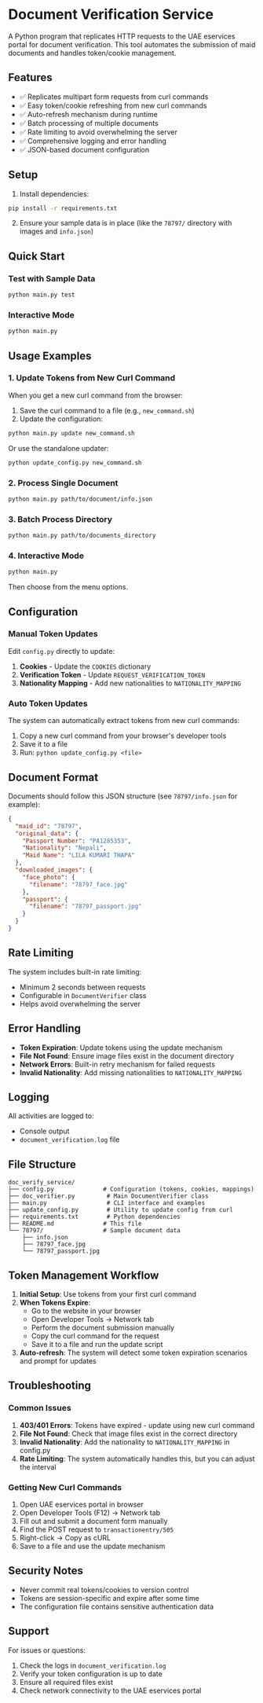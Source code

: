 # Document Verification Service

A Python program that replicates HTTP requests to the UAE eservices portal for document verification. This tool automates the submission of maid documents and handles token/cookie management.

## Features

- ✅ Replicates multipart form requests from curl commands
- ✅ Easy token/cookie refreshing from new curl commands
- ✅ Auto-refresh mechanism during runtime
- ✅ Batch processing of multiple documents
- ✅ Rate limiting to avoid overwhelming the server
- ✅ Comprehensive logging and error handling
- ✅ JSON-based document configuration

## Setup

1. Install dependencies:
```bash
pip install -r requirements.txt
```

2. Ensure your sample data is in place (like the `78797/` directory with images and `info.json`)

## Quick Start

### Test with Sample Data
```bash
python main.py test
```

### Interactive Mode
```bash
python main.py
```

## Usage Examples

### 1. Update Tokens from New Curl Command

When you get a new curl command from the browser:

1. Save the curl command to a file (e.g., `new_command.sh`)
2. Update the configuration:
```bash
python main.py update new_command.sh
```

Or use the standalone updater:
```bash
python update_config.py new_command.sh
```

### 2. Process Single Document
```bash
python main.py path/to/document/info.json
```

### 3. Batch Process Directory
```bash
python main.py path/to/documents_directory
```

### 4. Interactive Mode
```bash
python main.py
```
Then choose from the menu options.

## Configuration

### Manual Token Updates

Edit `config.py` directly to update:

1. **Cookies** - Update the `COOKIES` dictionary
2. **Verification Token** - Update `REQUEST_VERIFICATION_TOKEN`
3. **Nationality Mapping** - Add new nationalities to `NATIONALITY_MAPPING`

### Auto Token Updates

The system can automatically extract tokens from new curl commands:

1. Copy a new curl command from your browser's developer tools
2. Save it to a file
3. Run: `python update_config.py <file>`

## Document Format

Documents should follow this JSON structure (see `78797/info.json` for example):

```json
{
  "maid_id": "78797",
  "original_data": {
    "Passport Number": "PA1285353",
    "Nationality": "Nepali",
    "Maid Name": "LILA KUMARI THAPA"
  },
  "downloaded_images": {
    "face_photo": {
      "filename": "78797_face.jpg"
    },
    "passport": {
      "filename": "78797_passport.jpg"
    }
  }
}
```

## Rate Limiting

The system includes built-in rate limiting:
- Minimum 2 seconds between requests
- Configurable in `DocumentVerifier` class
- Helps avoid overwhelming the server

## Error Handling

- **Token Expiration**: Update tokens using the update mechanism
- **File Not Found**: Ensure image files exist in the document directory
- **Network Errors**: Built-in retry mechanism for failed requests
- **Invalid Nationality**: Add missing nationalities to `NATIONALITY_MAPPING`

## Logging

All activities are logged to:
- Console output
- `document_verification.log` file

## File Structure

```
doc_verify_service/
├── config.py              # Configuration (tokens, cookies, mappings)
├── doc_verifier.py         # Main DocumentVerifier class
├── main.py                 # CLI interface and examples
├── update_config.py        # Utility to update config from curl
├── requirements.txt        # Python dependencies
├── README.md              # This file
└── 78797/                 # Sample document data
    ├── info.json
    ├── 78797_face.jpg
    └── 78797_passport.jpg
```

## Token Management Workflow

1. **Initial Setup**: Use tokens from your first curl command
2. **When Tokens Expire**: 
   - Go to the website in your browser
   - Open Developer Tools → Network tab
   - Perform the document submission manually
   - Copy the curl command for the request
   - Save it to a file and run the update script
3. **Auto-refresh**: The system will detect some token expiration scenarios and prompt for updates

## Troubleshooting

### Common Issues

1. **403/401 Errors**: Tokens have expired - update using new curl command
2. **File Not Found**: Check that image files exist in the correct directory
3. **Invalid Nationality**: Add the nationality to `NATIONALITY_MAPPING` in config.py
4. **Rate Limiting**: The system automatically handles this, but you can adjust the interval

### Getting New Curl Commands

1. Open UAE eservices portal in browser
2. Open Developer Tools (F12) → Network tab
3. Fill out and submit a document form manually
4. Find the POST request to `transactionentry/505`
5. Right-click → Copy as cURL
6. Save to a file and use the update mechanism

## Security Notes

- Never commit real tokens/cookies to version control
- Tokens are session-specific and expire after some time
- The configuration file contains sensitive authentication data

## Support

For issues or questions:
1. Check the logs in `document_verification.log`
2. Verify your token configuration is up to date
3. Ensure all required files exist
4. Check network connectivity to the UAE eservices portal
